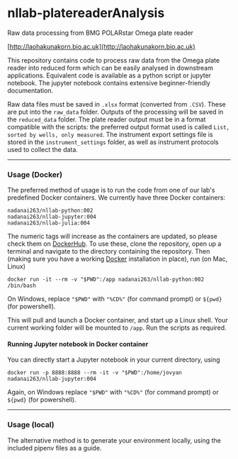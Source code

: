 # nllab-platereaderAnalysis
Raw data processing from BMG POLARstar Omega plate reader

[http://laohakunakorn.bio.ac.uk](http://laohakunakorn.bio.ac.uk)

This repository contains code to process raw data from the Omega plate reader into reduced form which can be easily analysed in downstream applications. Equivalent code is available as a python script or jupyter notebook. The jupyter notebook contains extensive beginner-friendly documentation. 

Raw data files must be saved in `.xlsx` format (converted from `.CSV`). These are put into the `raw_data` folder. Outputs of the processing will be saved in the `reduced_data` folder. The plate reader output must be in a format compatible with the scripts: the preferred output format used is called ```List, sorted by wells, only measured```. The instrument export settings file is stored in the `instrument_settings` folder, as well as instrument protocols used to collect the data.

---
### Usage (Docker)

The preferred method of usage is to run the code from one of our lab's predefined Docker containers. We currently have three Docker containers:

	nadanai263/nllab-python:002
	nadanai263/nllab-jupyter:004
	nadanai263/nllab-julia:004

The numeric tags will increase as the containers are updated, so please check them on [DockerHub](https://hub.docker.com/). To use these, clone the repository, open up a terminal and navigate to the directory containing the repository. Then (making sure you have a working [Docker](https://www.docker.com) installation in place), run (on Mac, Linux)

	docker run -it --rm -v "$PWD":/app nadanai263/nllab-python:002 /bin/bash

On Windows, replace `"$PWD"` with `"%CD%"` (for command prompt) or `${pwd}` (for powershell).

This will pull and launch a Docker container, and start up a Linux shell. Your current working folder will be mounted to `/app`. Run the scripts as required.

#### Running Jupyter notebook in Docker container

You can directly start a Jupyter notebook in your current directory, using

	docker run -p 8888:8888 --rm -it -v "$PWD":/home/jovyan nadanai263/nllab-jupyter:004

Again, on Windows replace `"$PWD"` with `"%CD%"` (for command prompt) or `${pwd}` (for powershell).

---
### Usage (local)

The alternative method is to generate your environment locally, using the included pipenv files as a guide.
